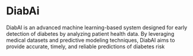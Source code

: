 # DiabAi
DiabAI is an advanced machine learning-based system designed for early detection of diabetes by analyzing patient health data. By leveraging medical datasets and predictive modeling techniques, DiabAI aims to provide accurate, timely, and reliable predictions of diabetes risk
